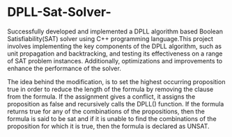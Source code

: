 # DPLL-Sat-Solver-
Successfully developed and implemented a DPLL algorithm based Boolean Satisfiability(SAT) solver using C++ programming language.This project involves implementing the key components of the DPLL algorithm, such as unit propagation and backtracking, and testing its effectiveness on a range of SAT problem instances. Additionally, optimizations and improvements to enhance the performance of the solver. 

The idea behind the modification, is to set the highest occurring proposition true in order to reduce the length of the formula by removing the clause from the formula. If the assignment gives a conflict, it assigns the proposition as false and recursively calls the DPLL() function. If the formula returns true for any of the combinations of the propositions, then the formula is said to be sat and if it is unable to find the combinations of the proposition for which it is true, then the formula is declared as UNSAT.
